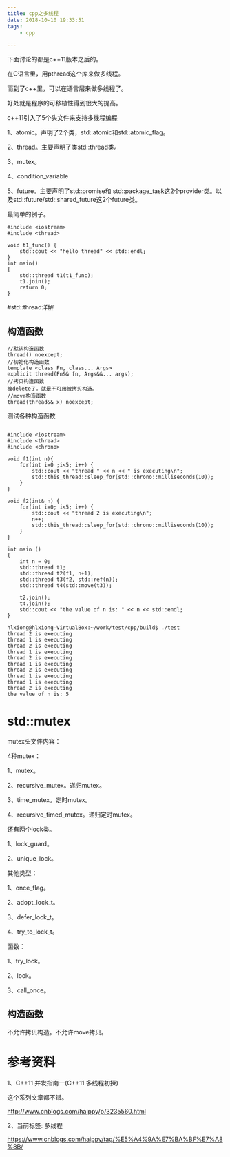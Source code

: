 ```yaml
---
title: cpp之多线程
date: 2018-10-10 19:33:51
tags:
	- cpp

---
```




下面讨论的都是c++11版本之后的。

在C语言里，用pthread这个库来做多线程。

而到了c++里，可以在语言层来做多线程了。

好处就是程序的可移植性得到很大的提高。

c++11引入了5个头文件来支持多线程编程

1、atomic。声明了2个类，std::atomic和std::atomic_flag。

2、thread。主要声明了类std::thread类。

3、mutex。

4、condition_variable

5、future。主要声明了std::promise和 std::package_task这2个provider类。以及std::future/std::shared_future这2个future类。



最简单的例子。

```
#include <iostream>
#include <thread>

void t1_func() {
	std::cout << "hello thread" << std::endl;
}
int main()
{
	std::thread t1(t1_func);
	t1.join();
	return 0;
}
```



#std::thread详解

## 构造函数

```
//默认构造函数
thread() noexcept; 
//初始化构造函数
template <class Fn, class... Args>
explicit thread(Fn&& fn, Args&&... args);
//拷贝构造函数
被delete了。就是不可用被拷贝构造。
//move构造函数
thread(thread&& x) noexcept;
```

测试各种构造函数

```

#include <iostream>
#include <thread>
#include <chrono>

void f1(int n){
    for(int i=0 ;i<5; i++) {
        std::cout << "thread " << n << " is executing\n";
        std::this_thread::sleep_for(std::chrono::milliseconds(10));
    }
}

void f2(int& n) {
    for(int i=0; i<5; i++) {
        std::cout << "thread 2 is executing\n";
        n++;
        std::this_thread::sleep_for(std::chrono::milliseconds(10));
    }
}

int main ()
{
    int n = 0;
    std::thread t1;
    std::thread t2(f1, n+1);
    std::thread t3(f2, std::ref(n));
    std::thread t4(std::move(t3));

    t2.join();
    t4.join();
    std::cout << "the value of n is: " << n << std::endl;
}

```



```
hlxiong@hlxiong-VirtualBox:~/work/test/cpp/build$ ./test 
thread 2 is executing
thread 1 is executing
thread 2 is executing
thread 1 is executing
thread 2 is executing
thread 1 is executing
thread 2 is executing
thread 1 is executing
thread 1 is executing
thread 2 is executing
the value of n is: 5
```



# std::mutex

mutex头文件内容：

4种mutex：

1、mutex。

2、recursive_mutex。递归mutex。

3、time_mutex。定时mutex。

4、recursive_timed_mutex。递归定时mutex。

还有两个lock类。

1、lock_guard。

2、unique_lock。

其他类型：

1、once_flag。

2、adopt_lock_t。

3、defer_lock_t。

4、try_to_lock_t。

函数：

1、try_lock。

2、lock。

3、call_once。

## 构造函数

不允许拷贝构造。不允许move拷贝。







# 参考资料

1、C++11 并发指南一(C++11 多线程初探)

这个系列文章都不错。

http://www.cnblogs.com/haippy/p/3235560.html

2、当前标签: 多线程

https://www.cnblogs.com/haippy/tag/%E5%A4%9A%E7%BA%BF%E7%A8%8B/

